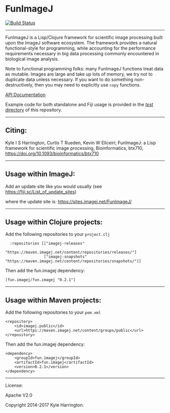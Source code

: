 # FunImageJ

[![Build Status](https://travis-ci.org/funimage/funimage.svg?branch=master)](https://travis-ci.org/funimage/funimage)

---

FunImageJ is a Lisp/Clojure framework for scientific image processing built upon the ImageJ software ecosystem. The framework provides a natural functional-style for programming, while accounting for the performance requirements necessary in big data processing commonly encountered in biological image analysis.

Note to functional programming folks: many FunImageJ functions treat data as mutable. Images are large and take up lots of memory, we try not to duplicate data unless necessary. If you want to do something non-destructively, then you may need to explicitly use `copy` functions.

[API Documentation](https://kephale.github.io/fun.imagej/)

Example code for both standalone and Fiji usage is provided in the [*test* directory](https://github.com/kephale/fun.imagej/tree/master/test/fun/imagej/test) of this repository.

---

## Citing:

Kyle I S Harrington, Curtis T Rueden, Kevin W Eliceiri; FunImageJ: a Lisp framework for scientific image processing, Bioinformatics, btx710, https://doi.org/10.1093/bioinformatics/btx710

---

## Usage within ImageJ:

Add an update site like you would usually (see https://fiji.sc/List_of_update_sites)   

where the update site is: https://sites.imagej.net/FunImageJ/  

---

## Usage within Clojure projects:

Add the following repositories to your `project.clj`

```
  :repositories [["imagej-releases"       
                 "https://maven.imagej.net/content/repositories/releases/"]
                 ["imagej-snapshots" "https://maven.imagej.net/content/repositories/snapshots/"]]

```

Then add the fun.imagej dependency:

```
[fun.imagej/fun.imagej "0.2.1"]
```

---

## Usage within Maven projects:

Add the following repositories to your `pom.xml`

```
<repository>
	<id>imagej.public</id>
	<url>https://maven.imagej.net/content/groups/public</url>
</repository>
```

Then add the fun.imagej dependency:

```
<dependency>
	<groupId>fun.imagej</groupId>
	<artifactId>fun.imagej</artifactId>
	<version>0.2.1</version>
</dependency>
```

---


License:

Apache V2.0

Copyright 2014-2017 Kyle Harrington.
